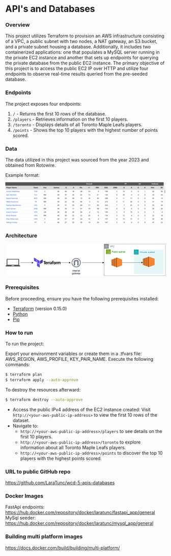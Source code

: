 # API's and Databases

### Overview

This project utilizes Terraform to provision an AWS infrastructure consisting of a VPC, a public subnet with two nodes, a NAT gateway, an S3 bucket, and a private subnet housing a database. Additionally, it includes two containerized applications: one that populates a MySQL server running in the private EC2 instance and another that sets up endpoints for querying the private database from the public EC2 instance. The primary objective of this project is to access the public EC2 IP over HTTP and utilize four endpoints to observe real-time results queried from the pre-seeded database.

### Endpoints

The project exposes four endpoints:

1. `/` - Returns the first 10 rows of the database.
2. `/players` - Retrieves information on the first 10 players.
3. `/toronto` - Displays details of all Toronto Maple Leafs players.
4. `/points` - Shows the top 10 players with the highest number of points scored.

### Data

The data utilized in this project was sourced from the year 2023 and obtained from Rotowire.

Example format:

![data](./public/images/data.png)

### Architecture

![architecture](./public/images/architecture.png)

### Prerequisites

Before proceeding, ensure you have the following prerequisites installed:

- [Terraform](https://developer.hashicorp.com/terraform/install) (version 0.15.0)
- [Python](https://docs.python.org/3/using/index.html)
- [Pip](https://pip.pypa.io/en/stable/installation/)

### How to run

To run the project:

Export your environment variables or create them in a .tfvars file: AWS_REGION, AWS_PROFILE, KEY_PAIR_NAME.
Execute the following commands:

```sh
$ terraform plan
$ terraform apply --auto-approve
```

To destroy the resources afterward:

```sh
$ terraform destroy --auto-approve
```

- Access the public IPv4 address of the EC2 instance created: Visit `http://<your-aws-public-ip-address>` to view the first 10 rows of the dataset.
- Navigate to:
  - `http://<your-aws-public-ip-address>/players` to see details on the first 10 players.
  - `http://<your-aws-public-ip-address>/toronto` to explore information about all Toronto Maple Leafs players.
  - `http://<your-aws-public-ip-address>/points` to discover the top 10 players with the highest points scored.

### URL to public GitHub repo

https://github.com/LaraTunc/wcd-5-apis-databases

### Docker Images

FastApi endpoints: https://hub.docker.com/repository/docker/laratunc/fastapi_app/general
MySql seeder: https://hub.docker.com/repository/docker/laratunc/mysql_app/general

### Building multi platform images

https://docs.docker.com/build/building/multi-platform/
